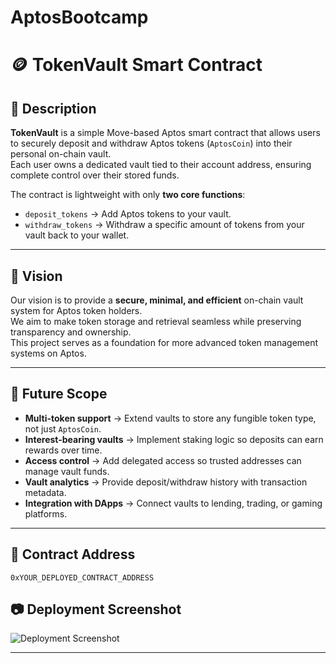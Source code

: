 ﻿# AptosBootcamp

# 🪙 TokenVault Smart Contract

## 📜 Description
**TokenVault** is a simple Move-based Aptos smart contract that allows users to securely deposit and withdraw Aptos tokens (`AptosCoin`) into their personal on-chain vault.  
Each user owns a dedicated vault tied to their account address, ensuring complete control over their stored funds.  

The contract is lightweight with only **two core functions**:
- `deposit_tokens` → Add Aptos tokens to your vault.
- `withdraw_tokens` → Withdraw a specific amount of tokens from your vault back to your wallet.

---

## 🎯 Vision
Our vision is to provide a **secure, minimal, and efficient** on-chain vault system for Aptos token holders.  
We aim to make token storage and retrieval seamless while preserving transparency and ownership.  
This project serves as a foundation for more advanced token management systems on Aptos.

---

## 🚀 Future Scope
- **Multi-token support** → Extend vaults to store any fungible token type, not just `AptosCoin`.
- **Interest-bearing vaults** → Implement staking logic so deposits can earn rewards over time.
- **Access control** → Add delegated access so trusted addresses can manage vault funds.
- **Vault analytics** → Provide deposit/withdraw history with transaction metadata.
- **Integration with DApps** → Connect vaults to lending, trading, or gaming platforms.

---

## 📌 Contract Address
`0xYOUR_DEPLOYED_CONTRACT_ADDRESS`

## 📷 Deployment Screenshot
![Deployment Screenshot](assets/deployment.png)

---


